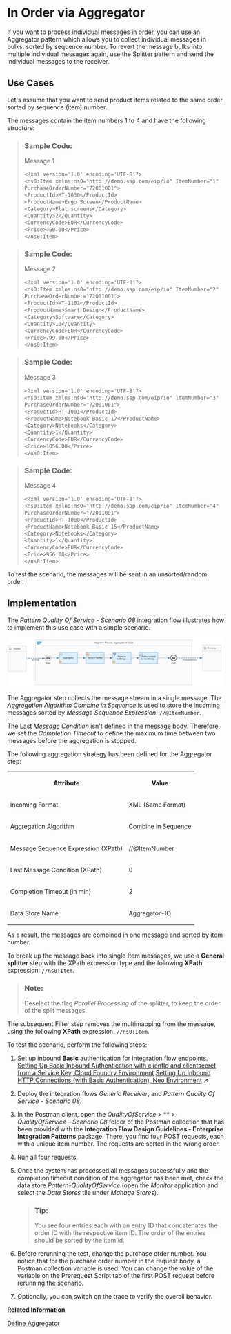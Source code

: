 <!-- loio068cfc7cdaf54d71a51726dff203da5b -->

# In Order via Aggregator

If you want to process individual messages in order, you can use an Aggregator pattern which allows you to collect individual messages in bulks, sorted by sequence number. To revert the message bulks into multiple individual messages again, use the Splitter pattern and send the individual messages to the receiver.



<a name="loio068cfc7cdaf54d71a51726dff203da5b__section_f5x_znf_tsb"/>

## Use Cases

Let's assume that you want to send product items related to the same order sorted by sequence \(item\) number.

The messages contain the item numbers 1 to 4 and have the following structure:

> ### Sample Code:  
> Message 1
> 
> ```
> <?xml version='1.0' encoding='UTF-8'?>
> <ns0:Item xmlns:ns0="http://demo.sap.com/eip/io" ItemNumber="1" PurchaseOrderNumber="72001001">
> <ProductId>HT-1030</ProductId>
> <ProductName>Ergo Screen</ProductName>
> <Category>Flat screens</Category>
> <Quantity>2</Quantity>
> <CurrencyCode>EUR</CurrencyCode>
> <Price>460.00</Price>
> </ns0:Item>
> 
> ```

> ### Sample Code:  
> Message 2
> 
> ```
> <?xml version='1.0' encoding='UTF-8'?>
> <ns0:Item xmlns:ns0="http://demo.sap.com/eip/io" ItemNumber="2" PurchaseOrderNumber="72001001">
> <ProductId>HT-1101</ProductId>
> <ProductName>Smart Design</ProductName>
> <Category>Software</Category>
> <Quantity>10</Quantity>
> <CurrencyCode>EUR</CurrencyCode>
> <Price>799.00</Price>
> </ns0:Item>
> 
> ```

> ### Sample Code:  
> Message 3
> 
> ```
> <?xml version='1.0' encoding='UTF-8'?>
> <ns0:Item xmlns:ns0="http://demo.sap.com/eip/io" ItemNumber="3" PurchaseOrderNumber="72001001">
> <ProductId>HT-1001</ProductId>
> <ProductName>Notebook Basic 17</ProductName>
> <Category>Notebooks</Category>
> <Quantity>1</Quantity>
> <CurrencyCode>EUR</CurrencyCode>
> <Price>1056.00</Price>
> </ns0:Item>
> 
> ```

> ### Sample Code:  
> Message 4
> 
> ```
> <?xml version='1.0' encoding='UTF-8'?>
> <ns0:Item xmlns:ns0="http://demo.sap.com/eip/io" ItemNumber="4" PurchaseOrderNumber="72001001">
> <ProductId>HT-1000</ProductId>
> <ProductName>Notebook Basic 15</ProductName>
> <Category>Notebooks</Category>
> <Quantity>1</Quantity>
> <CurrencyCode>EUR</CurrencyCode>
> <Price>956.00</Price>
> </ns0:Item>
> 
> ```

To test the scenario, the messages will be sent in an unsorted/random order.



<a name="loio068cfc7cdaf54d71a51726dff203da5b__section_xsd_n4f_tsb"/>

## Implementation

The *Pattern Quality Of Service - Scenario 08* integration flow illustrates how to implement this use case with a simple scenario.

![](images/In_Order_via_Aggregator_01_9f686e2.png)

The Aggregator step collects the message stream in a single message. The *Aggregation Algorithm* *Combine in Sequence* is used to store the incoming messages sorted by *Message Sequence Expression*: `//@ItemNumber`.

The Last *Message Condition* isn't defined in the message body. Therefore, we set the *Completion Timeout* to define the maximum time between two messages before the aggregation is stopped.

The following aggregation strategy has been defined for the Aggregator step:


<table>
<tr>
<th valign="top">

Attribute



</th>
<th valign="top">

Value



</th>
</tr>
<tr>
<td valign="top">

Incoming Format



</td>
<td valign="top">

XML \(Same Format\)



</td>
</tr>
<tr>
<td valign="top">

Aggregation Algorithm



</td>
<td valign="top">

Combine in Sequence



</td>
</tr>
<tr>
<td valign="top">

Message Sequence Expression \(XPath\)



</td>
<td valign="top">

//@ItemNumber



</td>
</tr>
<tr>
<td valign="top">

Last Message Condition \(XPath\)



</td>
<td valign="top">

0



</td>
</tr>
<tr>
<td valign="top">

Completion Timeout \(in min\)



</td>
<td valign="top">

2



</td>
</tr>
<tr>
<td valign="top">

Data Store Name



</td>
<td valign="top">

Aggregator-IO



</td>
</tr>
</table>

As a result, the messages are combined in one message and sorted by item number.

To break up the message back into single Item messages, we use a **General splitter** step with the XPath expression type and the following **XPath** expression: `//ns0:Item`.

> ### Note:  
> Deselect the flag *Parallel Processing* of the splitter, to keep the order of the split messages.

The subsequent Filter step removes the multimapping from the message, using the following **XPath** expression: `//ns0:Item`.



To test the scenario, perform the following steps:

1.  Set up inbound **Basic** authentication for integration flow endpoints. [Setting Up Basic Inbound Authentication with clientId and clientsecret from a Service Key, Cloud Foundry Environment](../40-RemoteSystems/basic-authentication-with-clientid-and-clientsecret-for-integration-flow-processing-647eeb3.md) [Setting Up Inbound HTTP Connections (with Basic Authentication), Neo Environment](https://help.sap.com/viewer/368c481cd6954bdfa5d0435479fd4eaf/IAT/en-US/391c45cfcd0f4435952ab085283b7f7d.html "") :arrow_upper_right: 
2.  Deploy the integration flows *Generic Receiver*, and *Pattern Quality Of Service - Scenario 08*.
3.  In the Postman client, open the *QualityOfService* \> ** \> *QualityOfService – Scenario 08* folder of the Postman collection that has been provided with the **Integration Flow Design Guidelines - Enterprise Integration Patterns** package. There, you find four POST requests, each with a unique item number. The requests are sorted in the wrong order.
4.  Run all four requests.
5.  Once the system has processed all messages successfully and the completion timeout condition of the aggregator has been met, check the data store *Pattern-QualityOfService* \(open the *Monitor* application and select the *Data Stores* tile under *Manage Stores*\).

    > ### Tip:  
    > You see four entries each with an entry ID that concatenates the order ID with the respective item ID. The order of the entries should be sorted by the item id.

6.  Before rerunning the test, change the purchase order number. You notice that for the purchase order number in the request body, a Postman collection variable is used. You can change the value of the variable on the Prerequest Script tab of the first POST request before rerunning the scenario.
7.  Optionally, you can switch on the trace to verify the overall behavior.

**Related Information**  


[Define Aggregator](define-aggregator-aa23816.md "")

